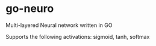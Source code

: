 # go-neuro
Multi-layered Neural network written in GO

Supports the following activations: sigmoid, tanh, softmax

